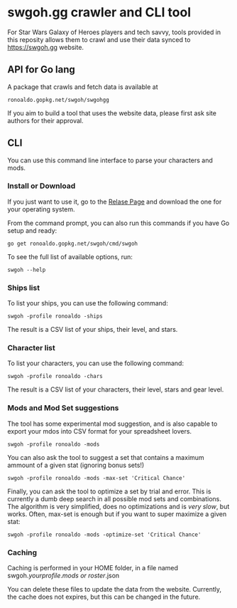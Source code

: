 # swgoh.gg crawler and CLI tool

For Star Wars Galaxy of Heroes players and tech savvy,
tools provided in this reposity allows them to crawl and use
their data synced to https://swgoh.gg website.

## API for Go lang

A package that crawls and fetch data is available at

	ronoaldo.gopkg.net/swgoh/swgohgg

If you aim to build a tool that uses the website data,
please first ask site authors for their approval.

## CLI

You can use this command line interface to parse your
characters and mods.

### Install or Download

If you just want to use it, go to the [Relase Page](https://github.com/ronoaldo/swgoh/releases)
and download the one for your operating system.

From the command prompt, you can also run this commands if
you have Go setup and ready:

	go get ronoaldo.gopkg.net/swgoh/cmd/swgoh

To see the full list of available options, run:

	swgoh --help

### Ships list

To list your ships, you can use the following
command:

	swgoh -profile ronoaldo -ships

The result is a CSV list of your ships, their
level, and stars.

### Character list

To list your characters, you can use the following
command:

	swgoh -profile ronoaldo -chars

The result is a CSV list of your characters, their
level, stars and gear level.

### Mods and Mod Set suggestions

The tool has some experimental mod suggestion, and is also
capable to export your mdos into CSV format for your
spreadsheet lovers.

	swgoh -profile ronoaldo -mods

You can also ask the tool to suggest a set that contains a
maximum ammount of a given stat (ignoring bonus sets!)

	swgoh -profile ronoaldo -mods -max-set 'Critical Chance'

Finally, you can ask the tool to optimize a set by trial and error.
This is currently a dumb deep search in all possible mod sets and
combinations. The algorithm is very simplified, does no optimizations
and is *very slow*, but works. Often, max-set is enough but if you
want to super maximize a given stat:

	swgoh -profile ronoaldo -mods -optimize-set 'Critical Chance'

### Caching

Caching is performed in your HOME folder, in a file named
swgoh.*yourprofile*.*mods or roster*.json

You can delete these files to update the data from the website.
Currently, the cache does not expires, but this can be changed
in the future.
